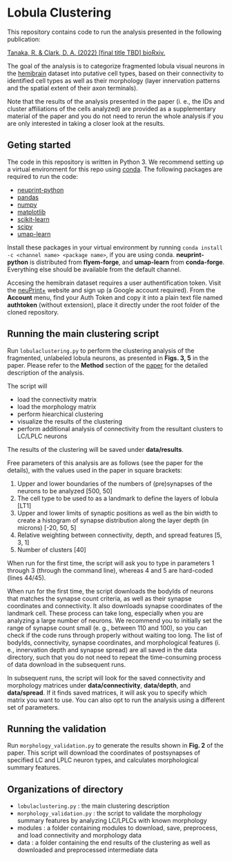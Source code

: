 # Lobula Clustering

This repository contains code to run the analysis presented in the following publication:

[Tanaka, R. & Clark, D. A. (2022) [final title TBD] bioRxiv.](https://www.biorxiv.org/content/10.1101/2022.XXX)

The goal of the analysis is to categorize fragmented lobula visual neurons in the [hemibrain](https://www.janelia.org/project-team/flyem/hemibrain) dataset into putative cell types, based on their connectivity to identified cell types as well as their morphology (layer innervation patterns and the spatial extent of their axon terminals).

Note that the results of the analysis presented in the paper (i. e., the IDs and cluster affiliations of the cells analyzed) are provided as a supplementary material of the paper and you do not need to rerun the whole analysis if you are only interested in taking a closer look at the results.

## Geting started

The code in this repository is written in Python 3. We recommend setting up a virtual environment for this repo using [conda](https://docs.conda.io/en/latest/).
The following packages are required to run the code:

- [neuprint-python](https://github.com/connectome-neuprint/neuprint-python)
- [pandas](https://pandas.pydata.org/)
- [numpy](https://numpy.org/)
- [matplotlib](https://matplotlib.org/)
- [scikit-learn](https://scikit-learn.org/stable/index.html)
- [scipy](https://scipy.org/)
- [umap-learn](https://umap-learn.readthedocs.io/en/latest/)

Install these packages in your virtual environment by running ```conda install -c <channel name> <package name>```, if you are using conda. **neuprint-python** is distributed from **flyem-forge**, and **umap-learn** from **conda-forge**. Everything else should be available from the default channel.

Accesing the hemibrain dataset requires a user authentification token. Visit the [neuPrint+](https://neuprint.janelia.org/) website and sign up (a Google account required). From the **Account** menu, find your Auth Token and copy it into a plain text file named **authtoken** (without extension), place it directly under the root folder of the cloned repository.

## Running the main clustering script

Run ```lobulaclustering.py``` to perform the clustering analysis of the fragmented, unlabeled lobula neurons, as presented in **Figs. 3, 5** in the paper. Please refer to the **Method** section of the [paper](https://www.biorxiv.org/content/10.1101/2022.XXX) for the detailed description of the analysis.

The script will
- load the connectivity matrix
- load the morphology matrix
- perform hiearchical clustering
- visualize the results of the clustering
- perform additional analysis of connectivity from the resultant clusters to LC/LPLC neurons

The results of the clustering will be saved under **data/results**.

Free parameters of this analysis are as follows (see the paper for the details), with the values used in the paper in square brackets:
1. Upper and lower boundaries of the numbers of (pre)synapses of the neurons to be analyzed [500, 50]
2. The cell type to be used to as a landmark to define the layers of lobula [LT1]
3. Upper and lower limits of synaptic positions as well as the bin width to create a histogram of synapse distribution along the layer depth (in microns) [-20, 50, 5]
4. Relative weighting between connectivity, depth, and spread features [5, 3, 1]
5. Number of clusters [40]

When run for the first time, the script will ask you to type in parameters 1 through 3 (through the command line), whereas 4 and 5 are hard-coded (lines 44/45).

When run for the first time, the script downloads the bodyIds of neurons that matches the synapse count criteria, as well as their synapse coordinates and connectivity. It also downloads synapse coordinates of the landmark cell. These process can take long, especially when you are analyzing a large number of neurons. We recommend you to initially set the range of synapse count small (e. g., between 110 and 100), so you can check if the code runs through properly without waiting too long. The list of bodyIds, connectivity, synapse coordinates, and morphological features (i. e., innervation depth and synapse spread) are all saved in the data directory, such that you do not need to repeat the time-consuming process of data download in the subsequent runs.

In subsequent runs, the script will look for the saved connectivity and morphology matrices under **data/connectivity**,  **data/depth**, and **data/spread**. If it finds saved matrices, it will ask you to specify which matrix you want to use. You can also opt to run the analysis using a different set of parameters.


## Running the validation

Run ```morphology_validation.py``` to generate the results shown in **Fig. 2** of the paper.
This script will download the coordinates of postsynapses of specified LC and LPLC neuron types, and calculates morphological summary features.


## Organizations of directory

- ```lobulaclustering.py``` : the main clustering description
- ```morphology_validation.py``` : the script to validate the morphology summary features by analyzing LC/LPLCs with known morphology
- modules : a folder containing modules to download, save, preprocess, and load connectivity and morphology data
- data : a folder containing the end results of the clustering as well as downloaded and preprocessed intermediate data
